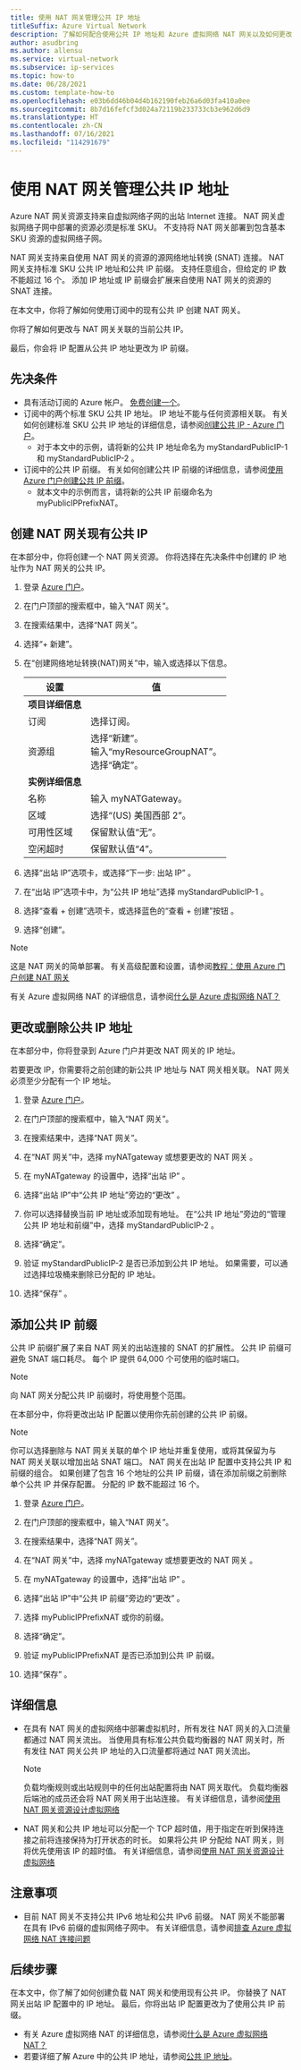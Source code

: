```yaml
---
title: 使用 NAT 网关管理公共 IP 地址
titleSuffix: Azure Virtual Network
description: 了解如何配合使用公共 IP 地址和 Azure 虚拟网络 NAT 网关以及如何更改配置。
author: asudbring
ms.author: allensu
ms.service: virtual-network
ms.subservice: ip-services
ms.topic: how-to
ms.date: 06/28/2021
ms.custom: template-how-to
ms.openlocfilehash: e03b6dd46b04d4b162190feb26a6d03fa410a0ee
ms.sourcegitcommit: 8b7d16fefcf3d024a72119b233733cb3e962d6d9
ms.translationtype: HT
ms.contentlocale: zh-CN
ms.lasthandoff: 07/16/2021
ms.locfileid: "114291679"
---
```

# <a name="manage-a-public-ip-address-with-a-nat-gateway"></a>使用 NAT 网关管理公共 IP 地址

Azure NAT 网关资源支持来自虚拟网络子网的出站 Internet 连接。 NAT 网关虚拟网络子网中部署的资源必须是标准 SKU。 不支持将 NAT 网关部署到包含基本 SKU 资源的虚拟网络子网。 

NAT 网关支持来自使用 NAT 网关的资源的源网络地址转换 (SNAT) 连接。 NAT 网关支持标准 SKU 公共 IP 地址和公共 IP 前缀。 支持任意组合，但给定的 IP 数不能超过 16 个。 添加 IP 地址或 IP 前缀会扩展来自使用 NAT 网关的资源的 SNAT 连接。 

在本文中，你将了解如何使用订阅中的现有公共 IP 创建 NAT 网关。 

你将了解如何更改与 NAT 网关关联的当前公共 IP。 

最后，你会将 IP 配置从公共 IP 地址更改为 IP 前缀。

## <a name="prerequisites"></a>先决条件

- 具有活动订阅的 Azure 帐户。 [免费创建一个](https://azure.microsoft.com/free/?ref=microsoft.com&utm_source=microsoft.com&utm_medium=docs&utm_campaign=visualstudio)。
- 订阅中的两个标准 SKU 公共 IP 地址。 IP 地址不能与任何资源相关联。 有关如何创建标准 SKU 公共 IP 地址的详细信息，请参阅[创建公共 IP - Azure 门户](create-public-ip-portal.md)。
    - 对于本文中的示例，请将新的公共 IP 地址命名为 myStandardPublicIP-1 和 myStandardPublicIP-2 。
- 订阅中的公共 IP 前缀。 有关如何创建公共 IP 前缀的详细信息，请参阅[使用 Azure 门户创建公共 IP 前缀](create-public-ip-prefix-portal.md)。
    - 就本文中的示例而言，请将新的公共 IP 前缀命名为 myPublicIPPrefixNAT。

## <a name="create-nat-gateway-existing-public-ip"></a>创建 NAT 网关现有公共 IP

在本部分中，你将创建一个 NAT 网关资源。 你将选择在先决条件中创建的 IP 地址作为 NAT 网关的公共 IP。

1. 登录 [Azure 门户](https://portal.azure.com)。

2. 在门户顶部的搜索框中，输入“NAT 网关”。

3. 在搜索结果中，选择“NAT 网关”。

4. 选择“+ 新建”。 

5. 在“创建网络地址转换(NAT)网关”中，输入或选择以下信息。

    | 设置 | 值 |
    | ------- | ----- |
    | **项目详细信息** |   |
    | 订阅 | 选择订阅。 |
    | 资源组 | 选择“新建”。 </br> 输入“myResourceGroupNAT”。 </br> 选择“确定”。 |
    | **实例详细信息** |   |
    | 名称 | 输入 myNATGateway。 |
    | 区域 | 选择“(US) 美国西部 2”。 |
    | 可用性区域 | 保留默认值“无”。 |
    | 空闲超时 | 保留默认值“4”。 |

6. 选择“出站 IP”选项卡，或选择“下一步: 出站 IP” 。

7. 在“出站 IP”选项卡中，为“公共 IP 地址”选择 myStandardPublicIP-1  。

6. 选择“查看 + 创建”选项卡，或选择蓝色的“查看 + 创建”按钮 。 

7. 选择“创建”。

> [!NOTE]
> 这是 NAT 网关的简单部署。 有关高级配置和设置，请参阅[教程：使用 Azure 门户创建 NAT 网关](./nat-gateway/tutorial-create-nat-gateway-portal.md)
>
> 有关 Azure 虚拟网络 NAT 的详细信息，请参阅[什么是 Azure 虚拟网络 NAT？](./nat-gateway/nat-overview.md)

## <a name="change-or-remove-public-ip-address"></a>更改或删除公共 IP 地址

在本部分中，你将登录到 Azure 门户并更改 NAT 网关的 IP 地址。 

若要更改 IP，你需要将之前创建的新公共 IP 地址与 NAT 网关相关联。 NAT 网关必须至少分配有一个 IP 地址。

1. 登录 [Azure 门户](https://portal.azure.com)。

2. 在门户顶部的搜索框中，输入“NAT 网关”。

3. 在搜索结果中，选择“NAT 网关”。

4. 在“NAT 网关”中，选择 myNATgateway 或想要更改的 NAT 网关 。

5. 在 myNATgateway 的设置中，选择“出站 IP” 。

6. 选择“出站 IP”中“公共 IP 地址”旁边的“更改”  。

7. 你可以选择替换当前 IP 地址或添加现有地址。 在“公共 IP 地址”旁边的“管理公共 IP 地址和前缀”中，选择 myStandardPublicIP-2  。

8. 选择“确定”。

9. 验证 myStandardPublicIP-2 是否已添加到公共 IP 地址。 如果需要，可以通过选择垃圾桶来删除已分配的 IP 地址。

10. 选择“保存”  。

## <a name="add-public-ip-prefix"></a>添加公共 IP 前缀

公共 IP 前缀扩展了来自 NAT 网关的出站连接的 SNAT 的扩展性。 公共 IP 前缀可避免 SNAT 端口耗尽。 每个 IP 提供 64,000 个可使用的临时端口。

> [!NOTE] 
> 向 NAT 网关分配公共 IP 前缀时，将使用整个范围。 

在本部分中，你将更改出站 IP 配置以使用你先前创建的公共 IP 前缀。

> [!NOTE]
> 你可以选择删除与 NAT 网关关联的单个 IP 地址并重复使用，或将其保留为与 NAT 网关关联以增加出站 SNAT 端口。 NAT 网关在出站 IP 配置中支持公共 IP 和前缀的组合。 如果创建了包含 16 个地址的公共 IP 前缀，请在添加前缀之前删除单个公共 IP 并保存配置。 分配的 IP 数不能超过 16 个。

1. 登录 [Azure 门户](https://portal.azure.com)。

2. 在门户顶部的搜索框中，输入“NAT 网关”。

3. 在搜索结果中，选择“NAT 网关”。

4. 在“NAT 网关”中，选择 myNATgateway 或想要更改的 NAT 网关 。

5. 在 myNATgateway 的设置中，选择“出站 IP” 。

6. 选择“出站 IP”中“公共 IP 前缀”旁边的“更改”  。

7. 选择 myPublicIPPrefixNAT 或你的前缀。

8. 选择“确定”。

9. 验证 myPublicIPPrefixNAT 是否已添加到公共 IP 前缀。

10. 选择“保存”  。

## <a name="more-information"></a>详细信息

* 在具有 NAT 网关的虚拟网络中部署虚拟机时，所有发往 NAT 网关的入口流量都通过 NAT 网关流出。 当使用具有标准公共负载均衡器的 NAT 网关时，所有发往 NAT 网关公共 IP 地址的入口流量都将通过 NAT 网关流出。 

    > [!NOTE] 
    > 负载均衡规则或出站规则中的任何出站配置将由 NAT 网关取代。 负载均衡器后端池的成员还会将 NAT 网关用于出站连接。 有关详细信息，请参阅[使用 NAT 网关资源设计虚拟网络](./nat-gateway/nat-gateway-resource.md)

* NAT 网关和公共 IP 地址可以分配一个 TCP 超时值，用于指定在听到保持连接之前将连接保持为打开状态的时长。  如果将公共 IP 分配给 NAT 网关，则将优先使用该 IP 的超时值。  有关详细信息，请参阅[使用 NAT 网关资源设计虚拟网络](./nat-gateway/nat-gateway-resource.md#timers)

## <a name="caveats"></a>注意事项

* 目前 NAT 网关不支持公共 IPv6 地址和公共 IPv6 前缀。 NAT 网关不能部署在具有 IPv6 前缀的虚拟网络子网中。 有关详细信息，请参阅[排查 Azure 虚拟网络 NAT 连接问题](./nat-gateway/troubleshoot-nat.md)
## <a name="next-steps"></a>后续步骤

在本文中，你了解了如何创建负载 NAT 网关和使用现有公共 IP。 你替换了 NAT 网关出站 IP 配置中的 IP 地址。 最后，你将出站 IP 配置更改为了使用公共 IP 前缀。

- 有关 Azure 虚拟网络 NAT 的详细信息，请参阅[什么是 Azure 虚拟网络 NAT？](./nat-gateway/nat-overview.md)
- 若要详细了解 Azure 中的公共 IP 地址，请参阅[公共 IP 地址](public-ip-addresses.md)。